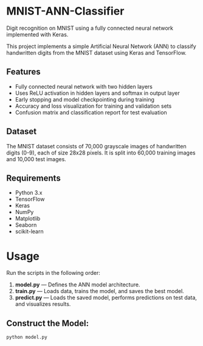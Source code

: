 # MNIST-ANN-Classifier
Digit recognition on MNIST using a fully connected neural network implemented with Keras.

This project implements a simple Artificial Neural Network (ANN) to classify handwritten digits from the MNIST dataset using Keras and TensorFlow.

## Features

- Fully connected neural network with two hidden layers
- Uses ReLU activation in hidden layers and softmax in output layer
- Early stopping and model checkpointing during training
- Accuracy and loss visualization for training and validation sets
- Confusion matrix and classification report for test evaluation

## Dataset

The MNIST dataset consists of 70,000 grayscale images of handwritten digits (0-9), each of size 28x28 pixels. It is split into 60,000 training images and 10,000 test images.

## Requirements

- Python 3.x
- TensorFlow
- Keras
- NumPy
- Matplotlib
- Seaborn
- scikit-learn

# Usage

Run the scripts in the following order:

1. **model.py** — Defines the ANN model architecture.  
2. **train.py** — Loads data, trains the model, and saves the best model.  
3. **predict.py** — Loads the saved model, performs predictions on test data, and visualizes results.

## Construct the Model:

```bash
python model.py




